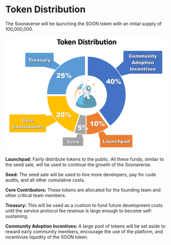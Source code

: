 # Token Distribution

The Soonaverse will be launching the SOON token with an initial supply of 100,000,000.



![](<../.gitbook/assets/image (26) (1).png>)

**Launchpad:** Fairly distribute tokens to the public. All these funds, similar to the seed sale, will be used to continue the growth of the Soonaverse.

**Seed:** The seed sale will be used to hire more developers, pay for code audits, and all other cumulative costs.

**Core Contributors:** These tokens are allocated for the founding team and other critical team members.

**Treasury:** This will be used as a cushion to fund future development costs until the service protocol fee revenue is large enough to become self-sustaining.

**Community Adoption Incentives:** A large pool of tokens will be set aside to reward early community members, encourage the use of the platform, and incentivize liquidity of the SOON token.
